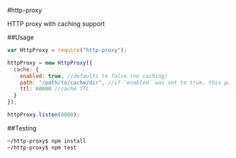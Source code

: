 #http-proxy

HTTP proxy with caching support

##Usage

```javascript
var HttpProxy = require("http-proxy");

httpProxy = new HttpProxy({
  cache: {
    enabled: true, //defaults to false (no caching)
    path: "/path/to/cache/dir", //if `enabled` was set to true, this path must be specified, otherwise, an Error will be thrown. 
    ttl: 60000 //cache TTL
  }
});

httpProxy.listen(8080);
```

##Testing

```bash
~/http-proxy$ npm install
~/http-proxy$ npm test
```
